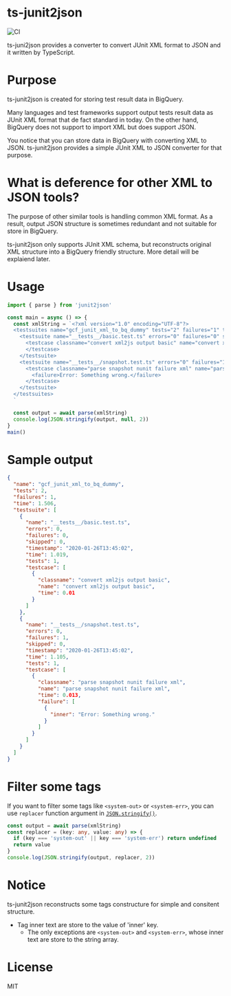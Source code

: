 # ts-junit2json
![CI](https://github.com/Kesin11/ts-junit2json/workflows/Node%20CI/badge.svg)

ts-juni2json provides a converter to convert JUnit XML format to JSON and it written by TypeScript.

# Purpose
ts-junit2json is created for storing test result data in BigQuery.

Many languages and test frameworks support output tests result data as JUnit XML format that de fact standard in today. On the other hand, BigQuery does not support to import XML but does support JSON.

You notice that you can store data in BigQuery with converting XML to JSON. ts-junit2json provides a simple JUnit XML to JSON converter for that purpose.

# What is deference for other XML to JSON tools?
The purpose of other similar tools is handling common XML format. As a result, output JSON structure is sometimes redundant and not suitable for store in BigQuery.

ts-junit2json only supports JUnit XML schema, but reconstructs original XML structure into a BigQuery friendly structure. More detail will be explaiend later.

# Usage
```ts
import { parse } from 'junit2json'

const main = async () => {
  const xmlString = `<?xml version="1.0" encoding="UTF-8"?>
  <testsuites name="gcf_junit_xml_to_bq_dummy" tests="2" failures="1" time="1.506">
    <testsuite name="__tests__/basic.test.ts" errors="0" failures="0" skipped="0" timestamp="2020-01-26T13:45:02" time="1.019" tests="1">
      <testcase classname="convert xml2js output basic" name="convert xml2js output basic" time="0.01">
      </testcase>
    </testsuite>
    <testsuite name="__tests__/snapshot.test.ts" errors="0" failures="1" skipped="0" timestamp="2020-01-26T13:45:02" time="1.105" tests="1">
      <testcase classname="parse snapshot nunit failure xml" name="parse snapshot nunit failure xml" time="0.013">
        <failure>Error: Something wrong.</failure>
      </testcase>
    </testsuite>
  </testsuites>
  `

  const output = await parse(xmlString)
  console.log(JSON.stringify(output, null, 2))
}
main()
```

# Sample output
```json
{
  "name": "gcf_junit_xml_to_bq_dummy",
  "tests": 2,
  "failures": 1,
  "time": 1.506,
  "testsuite": [
    {
      "name": "__tests__/basic.test.ts",
      "errors": 0,
      "failures": 0,
      "skipped": 0,
      "timestamp": "2020-01-26T13:45:02",
      "time": 1.019,
      "tests": 1,
      "testcase": [
        {
          "classname": "convert xml2js output basic",
          "name": "convert xml2js output basic",
          "time": 0.01
        }
      ]
    },
    {
      "name": "__tests__/snapshot.test.ts",
      "errors": 0,
      "failures": 1,
      "skipped": 0,
      "timestamp": "2020-01-26T13:45:02",
      "time": 1.105,
      "tests": 1,
      "testcase": [
        {
          "classname": "parse snapshot nunit failure xml",
          "name": "parse snapshot nunit failure xml",
          "time": 0.013,
          "failure": [
            {
              "inner": "Error: Something wrong."
            }
          ]
        }
      ]
    }
  ]
}
```

# Filter some tags
If you want to filter some tags like `<system-out>` or `<system-err>`, you can use `replacer` function argument in [`JSON.stringify()`](https://developer.mozilla.org/en-US/docs/Web/JavaScript/Reference/Global_Objects/JSON/stringify).

```ts
const output = await parse(xmlString)
const replacer = (key: any, value: any) => {
  if (key === 'system-out' || key === 'system-err') return undefined
  return value
}
console.log(JSON.stringify(output, replacer, 2))
```

# Notice
ts-junit2json reconstructs some tags constructure for simple and consitent structure.

- Tag inner text are store to the value of 'inner' key.
  - The only exceptions are `<system-out>` and `<system-err>`, whose inner text are store to the string array.

# License
MIT
